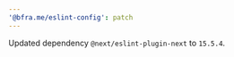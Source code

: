 ```yaml
---
'@bfra.me/eslint-config': patch
---
```


Updated dependency `@next/eslint-plugin-next` to `15.5.4`.
